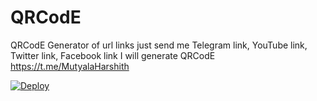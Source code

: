 # QRCodE
QRCodE Generator of url links just send me Telegram link, YouTube link, Twitter link, Facebook link I will generate QRCodE https://t.me/MutyalaHarshith


[![Deploy](https://www.herokucdn.com/deploy/button.svg)](https://heroku.com/deploy?template=https://github.com/MutyalaHarshith/QRCodE)
